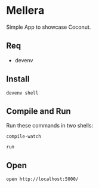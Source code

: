 # Mellera

Simple App to showcase Coconut.

## Req

* devenv

## Install

```
devenv shell
```

## Compile and Run

Run these commands in two shells:

```
compile-watch
```

```
run
```

## Open

```
open http://localhost:5000/
```
